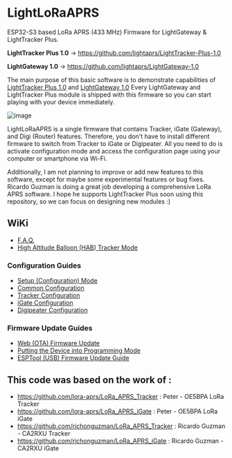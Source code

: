 # LightLoRaAPRS
ESP32-S3 based LoRa APRS (433 MHz) Firmware for LightGateway & LightTracker Plus. 

**LightTracker Plus 1.0** -> https://github.com/lightaprs/LightTracker-Plus-1.0

**LightGateway 1.0** -> https://github.com/lightaprs/LightGateway-1.0

The main purpose of this basic software is to demonstrate capabilities of [LightTracker Plus 1.0](https://github.com/lightaprs/LightTracker-Plus-1.0) and [LightGateway 1.0](https://github.com/lightaprs/LightGateway-1.0) Every LightGateway and LightTracker Plus module is shipped with this firmware so you can start playing with your device immediately.

![image](https://github.com/lightaprs/LightLoRaAPRS/assets/48382675/a0017bbe-c8ea-4921-a755-40861533240e)

LightLoRaAPRS is a single firmware that contains Tracker, iGate (Gateway), and Digi (Router) features. Therefore, you don't have to install different firmware to switch from Tracker to iGate or Digipeater. All you need to do is activate configuration mode and access the configuration page using your computer or smartphone via Wi-Fi.

Additionally, I am not planning to improve or add new features to this software, except for maybe some experimental features or bug fixes. Ricardo Guzman is doing a great job developing a comprehensive LoRa APRS software. I hope he supports LightTracker Plus soon using this repository, so we can focus on designing new modules :)

## WiKi

* [F.A.Q.](https://github.com/lightaprs/LightLoRaAPRS/wiki/F.A.Q.)
* [High Altitude Balloon (HAB) Tracker Mode](https://github.com/lightaprs/LightLoRaAPRS/wiki/High-Altitude-Balloon-(HAB)-Tracker-Mode)

### Configuration Guides

* [Setup (Configuration) Mode](https://github.com/lightaprs/LightLoRaAPRS/wiki/Setup-(Configuration)-Mode)
* [Common Configuration](https://github.com/lightaprs/LightLoRaAPRS/wiki/Common-Configuration)
* [Tracker Configuration](https://github.com/lightaprs/LightLoRaAPRS/wiki/Tracker-Configuration)
* [iGate Configuration](https://github.com/lightaprs/LightLoRaAPRS/wiki/iGate-Configuration)
* [Digipeater Configuration](https://github.com/lightaprs/LightLoRaAPRS/wiki/Digipeater-Configuration)

### Firmware Update Guides

* [Web (OTA) Firmware Update](https://github.com/lightaprs/LightLoRaAPRS/wiki/Web-(OTA)-Firmware-Update)
* [Putting the Device into Programming Mode](https://github.com/lightaprs/LightLoRaAPRS/wiki/Putting-the-Device-into-Programming-Mode)
* [ESPTool (USB) Firmware Update Guide](https://github.com/lightaprs/LightLoRaAPRS/wiki/ESPTool-Firmware-Update-Guide)

## This code was based on the work of :

* https://github.com/lora-aprs/LoRa_APRS_Tracker : Peter - OE5BPA LoRa Tracker
* https://github.com/lora-aprs/LoRa_APRS_iGate : Peter - OE5BPA LoRa iGate
* https://github.com/richonguzman/LoRa_APRS_Tracker : Ricardo Guzman - CA2RXU Tracker
* https://github.com/richonguzman/LoRa_APRS_iGate : Ricardo Guzman - CA2RXU iGate
